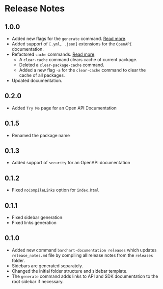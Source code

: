 # Release Notes

## 1.0.0
* Added new flags for the `generate` command. [Read more](content/quick_start#generateflags).
* Added support of `[.yml, .json]` extensions for the `OpenAPI` documentation.
* Refactored `cache` commands. [Read more](content/quick_start#cache).
    * A `clear-cache` command clears cache of current package.
    * Deleted a `clear-package-cache` command.
    * Added a new flag `-a` for the `clear-cache` command to clear the cache of all packages.
* Updated documentation.


## 0.2.0
* Added `Try Me` page for an Open API Documentation

## 0.1.5
* Renamed the package name

## 0.1.3
* Added support of `security` for an OpenAPI documentation

## 0.1.2
* Fixed `noCompileLinks` option for `index.html`

## 0.1.1
* Fixed sidebar generation
* Fixed links generation

## 0.1.0
* Added new command `barchart-documentation releases` which updates `release_notes.md` file by compiling all release notes from the `releases` folder.
* Sidebars are generated separately.
* Changed the initial folder structure and sidebar template.
* The `generate` command adds links to API and SDK documentation to the root sidebar if necessary.
